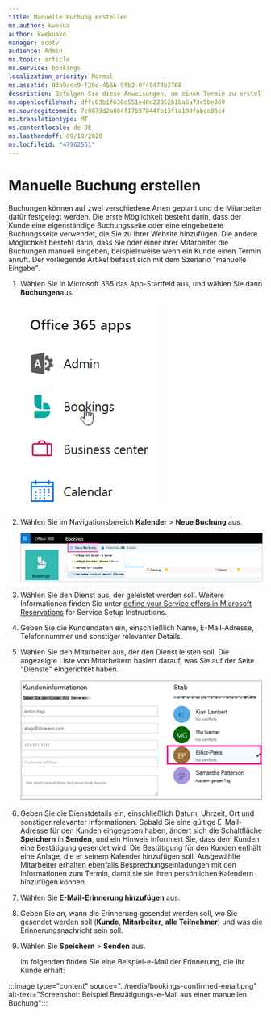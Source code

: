 ```yaml
---
title: Manuelle Buchung erstellen
ms.author: kwekua
author: kwekuako
manager: scotv
audience: Admin
ms.topic: article
ms.service: bookings
localization_priority: Normal
ms.assetid: 03a9acc9-f29c-456b-9fb2-0f49474b2708
description: Befolgen Sie diese Anweisungen, um einen Termin zu erstellen und einen Mitarbeiter über die Microsoft-Buchungs-App zuzuweisen.
ms.openlocfilehash: dffc63b1f638c551e40d22852b1ba6a73c5be869
ms.sourcegitcommit: 7c0873d2a804f17697844fb13f1a100fabce86c4
ms.translationtype: MT
ms.contentlocale: de-DE
ms.lasthandoff: 09/18/2020
ms.locfileid: "47962561"
---
```

# <a name="create-a-manual-booking"></a>Manuelle Buchung erstellen

Buchungen können auf zwei verschiedene Arten geplant und die Mitarbeiter dafür festgelegt werden. Die erste Möglichkeit besteht darin, dass der Kunde eine eigenständige Buchungsseite oder eine eingebettete Buchungsseite verwendet, die Sie zu Ihrer Website hinzufügen. Die andere Möglichkeit besteht darin, dass Sie oder einer ihrer Mitarbeiter die Buchungen manuell eingeben, beispielsweise wenn ein Kunde einen Termin anruft. Der vorliegende Artikel befasst sich mit dem Szenario "manuelle Eingabe".

1. Wählen Sie in Microsoft 365 das App-Startfeld aus, und wählen Sie dann **Buchungen**aus.

   ![Bild der Buchungen in App Launcher](../media/bookings-applauncher.png)

1. Wählen Sie im Navigationsbereich **Kalender** \> **Neue Buchung** aus.

   ![Bild der neuen Buchungsoberfläche](../media/bookings-newbooking.png)

1. Wählen Sie den Dienst aus, der geleistet werden soll. Weitere Informationen finden Sie unter [define your Service offers in Microsoft Reservations](define-service-offerings.md) for Service Setup Instructions.

1. Geben Sie die Kundendaten ein, einschließlich Name, E-Mail-Adresse, Telefonnummer und sonstiger relevanter Details.

1. Wählen Sie den Mitarbeiter aus, der den Dienst leisten soll. Die angezeigte Liste von Mitarbeitern basiert darauf, was Sie auf der Seite "Dienste" eingerichtet haben.

   ![Abbildung der Benutzeroberfläche der Mitarbeiterliste](../media/bookings-staff-list.png)

1. Geben Sie die Dienstdetails ein, einschließlich Datum, Uhrzeit, Ort und sonstiger relevanter Informationen. Sobald Sie eine gültige E-Mail-Adresse für den Kunden eingegeben haben, ändert sich die Schaltfläche **Speichern** in **Senden**, und ein Hinweis informiert Sie, dass dem Kunden eine Bestätigung gesendet wird. Die Bestätigung für den Kunden enthält eine Anlage, die er seinem Kalender hinzufügen soll. Ausgewählte Mitarbeiter erhalten ebenfalls Besprechungseinladungen mit den Informationen zum Termin, damit sie sie ihren persönlichen Kalendern hinzufügen können.

1. Wählen Sie **E-Mail-Erinnerung hinzufügen** aus.

1. Geben Sie an, wann die Erinnerung gesendet werden soll, wo Sie gesendet werden soll (**Kunde**, **Mitarbeiter**, **alle Teilnehmer**) und was die Erinnerungsnachricht sein soll.

1. Wählen Sie **Speichern** \> **Senden** aus.

   Im folgenden finden Sie eine Beispiel-e-Mail der Erinnerung, die Ihr Kunde erhält:

:::image type="content" source="../media/bookings-confirmed-email.png" alt-text="Screenshot: Beispiel Bestätigungs-e-Mail aus einer manuellen Buchung":::
